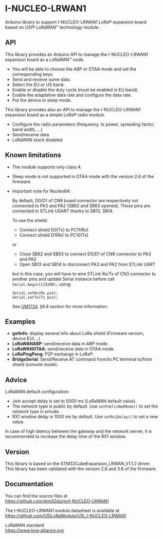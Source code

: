 # I-NUCLEO-LRWAN1

Arduino library to support I-NUCLEO-LRWAN1 LoRa® expansion board based on USI®
LoRaWAN™ technology module.

## API

This library provides an Arduino API to manage the I-NUCLEO-LRWAN1 expansion
board as a LoRaWAN™ node.

* You will be able to choose the ABP or OTAA mode and set the corresponding keys.
* Send and receive some data.
* Select the EU or US band.
* Enable or disable the duty cycle (must be enabled in EU band).
* Enable the adaptative data rate and configure the data rate.
* Put the device in sleep mode.

This library provides also an API to manage the I-NUCLEO-LRWAN1 expansion board
as a simple LoRa® radio module.

* Configure the radio parameters (frequency, tx power, spreading factor, band width, ...)
* Send/receive data
* LoRaWAN stack disabled

## Known limitations

* The module supports only class A.
* Sleep mode is not supported in OTAA mode with the version 2.6 of the firmware.
* Important note for Nucleo64:

  By default, D0/D1 of CN9 board connector are respectively not connected to
  PA3 and PA2 (SB62 and SB63 opened).
  Those pins are connected to STLink USART thanks to SB13, SB14.

  To use the shield:
    - Connect shield D0(Tx) to PC11(Rx)
    - Connect shield D1(Rx) to PC10(Tx)

  or

    - Close SB62 and SB63 to connect D0/D1 of CN9 connector to PA3 and PA2
    - Open SB13 and SB14 to disconnect PA3 and PA2 from STLink UART

  but in this case, you will have to wire STLink Rx/Tx of CN3 connector to
  another pins and update Serial instance before call `Serial.begin(115200);`
  using:
  ```
  Serial.setRx(Rx pin);
  Serial.setTx(Tx pin);
  ```
  
  See [UM1724](https://www.st.com/resource/en/user_manual/dm00105823.pdf), §6.8 section for more information.

## Examples

* **getInfo**: display several info about LoRa shield (Firmware version, device EUI,...)
* **LoRaWANABP**: send/receive data in ABP mode.
* **LoRaWANOTAA**: send/receive data in OTAA mode.
* **LoRaPingPong**: P2P exchange in LoRa®.
* **BridgeSerial**: Send/Receive AT command from/to PC terminal to/from shield (console mode).

## Advice

LoRaWAN default configuration:

* Join accept delay is set to 5000 ms (LoRaWAN default value).
* The network type is public by default. Use `setPublicNwkMode()` to set the network
type in private.
* RX1 window delay is 1000 ms by default. Use `setRx1Delay()` to set a new value.

In case of high latency between the gateway and the network server, it is recommended
to increase the delay time of the RX1 window.

## Version

This library is based on the STM32CubeExpansion_LRWAN_V1.1.2 driver.
This library has been validated with the version 2.6 and 3.6 of the firmware.

## Documentation

You can find the source files at  
https://github.com/stm32duino/I-NUCLEO-LRWAN1

The I-NUCLEO-LRWAN1 module datasheet is available at  
https://github.com/USILoRaModule/USI_I-NUCLEO-LRWAN1

LoRaWAN standard  
https://www.lora-alliance.org

